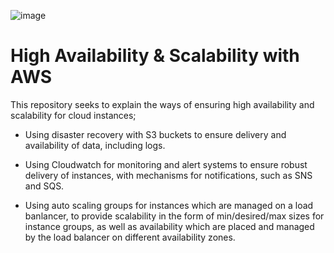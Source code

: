![image](https://user-images.githubusercontent.com/47668244/186897219-327d3781-4fea-4c46-a99c-31ce46ae4877.png)

# High Availability & Scalability with AWS

This repository seeks to explain the ways of ensuring high availability and scalability for cloud instances; 

- Using disaster recovery with S3 buckets to ensure delivery and availability of data, including logs.

- Using Cloudwatch for monitoring and alert systems to ensure robust delivery of instances, with mechanisms for notifications, such as SNS and SQS.

- Using auto scaling groups for instances which are managed on a load banlancer, to provide scalability in the form of min/desired/max sizes for instance groups, as well as availability which are placed and managed by the load balancer on different availability zones.

